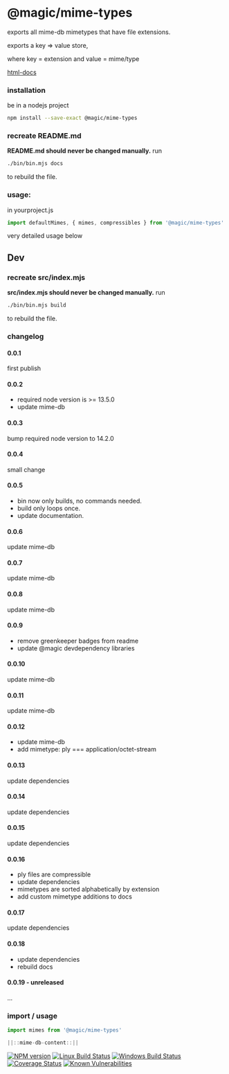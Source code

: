 <!--

This file gets generated via 'bin/README-template.md'
do not change README.md, change the template instead!

-->

# @magic/mime-types

exports all mime-db mimetypes that have file extensions.

exports a key => value store,

where key = extension and value = mime/type

[html-docs](https://magic.github.io/mime-types)

### installation

be in a nodejs project

```bash
npm install --save-exact @magic/mime-types
```

### recreate README.md

**README.md should never be changed manually.**
run

```bash
./bin/bin.mjs docs
```

to rebuild the file.

### usage:

in yourproject.js

```javascript
import defaultMimes, { mimes, compressibles } from '@magic/mime-types'
```

very detailed usage below

## Dev

### recreate src/index.mjs

**src/index.mjs should never be changed manually.**
run

```bash
./bin/bin.mjs build
```

to rebuild the file.

### changelog

#### 0.0.1

first publish

#### 0.0.2

- required node version is >= 13.5.0
- update mime-db

#### 0.0.3

bump required node version to 14.2.0

#### 0.0.4

small change

#### 0.0.5

- bin now only builds, no commands needed.
- build only loops once.
- update documentation.

#### 0.0.6

update mime-db

#### 0.0.7

update mime-db

#### 0.0.8

update mime-db

#### 0.0.9

- remove greenkeeper badges from readme
- update @magic devdependency libraries

#### 0.0.10

update mime-db

#### 0.0.11

update mime-db

#### 0.0.12

- update mime-db
- add mimetype: ply === application/octet-stream

#### 0.0.13

update dependencies

#### 0.0.14

update dependencies

#### 0.0.15

update dependencies

#### 0.0.16

- ply files are compressible
- update dependencies
- mimetypes are sorted alphabetically by extension
- add custom mimetype additions to docs

#### 0.0.17

update dependencies

#### 0.0.18

- update dependencies
- rebuild docs

#### 0.0.19 - unreleased

...

### import / usage

```javascript
import mimes from '@magic/mime-types'

||::mime-db-content::||
```

[![NPM version][npm-image]][npm-url]
[![Linux Build Status][travis-image]][travis-url]
[![Windows Build Status][appveyor-image]][appveyor-url]
[![Coverage Status][coveralls-image]][coveralls-url]
[![Known Vulnerabilities][snyk-image]][snyk-url]

[npm-image]: https://img.shields.io/npm/v/@magic/mime-types.svg
[npm-url]: https://www.npmjs.com/package/@magic/mime-types
[travis-image]: https://img.shields.io/travis/com/magic/mime-types.svg?branch=master
[travis-url]: https://travis-ci.com/magic/mime-types
[appveyor-image]: https://img.shields.io/appveyor/ci/magic/mime-types/master.svg
[appveyor-url]: https://ci.appveyor.com/project/magic/mime-types/branch/master
[coveralls-image]: https://coveralls.io/repos/github/magic/mime-types/badge.svg
[coveralls-url]: https://coveralls.io/github/magic/mime-types
[snyk-image]: https://snyk.io/test/github/magic/mime-types/badge.svg
[snyk-url]: https://snyk.io/test/github/magic/mime-types
